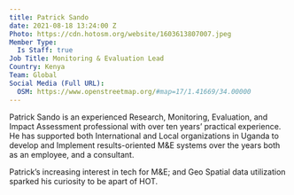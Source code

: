 ```yaml
---
title: Patrick Sando
date: 2021-08-18 13:24:00 Z
Photo: https://cdn.hotosm.org/website/1603613807007.jpeg
Member Type:
  Is Staff: true
Job Title: Monitoring & Evaluation Lead
Country: Kenya
Team: Global
Social Media (Full URL):
  OSM: https://www.openstreetmap.org/#map=17/1.41669/34.00000
---
```


Patrick Sando is an experienced Research, Monitoring, Evaluation, and Impact Assessment professional with over ten years’ practical experience. He has supported both International and Local organizations in Uganda to develop and Implement results-oriented M&E systems over the years both as an employee, and a consultant. 

Patrick’s increasing interest in tech for M&E; and Geo Spatial data utilization sparked his curiosity to be apart of HOT.